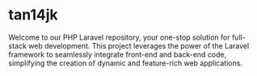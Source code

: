 # tan14jk
Welcome to our PHP Laravel repository, your one-stop solution for full-stack web development. This project leverages the power of the Laravel framework to seamlessly integrate front-end and back-end code, simplifying the creation of dynamic and feature-rich web applications. 
